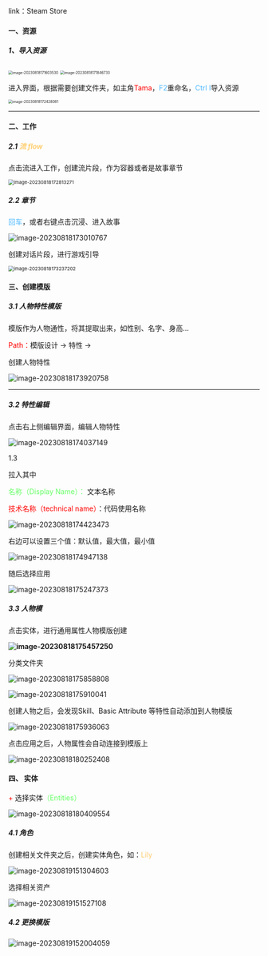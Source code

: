 link：Steam Store

#### 一、资源

##### 1、导入资源

<img src="../../Typora-Note/assets/image-20230818171603530.png" alt="image-20230818171603530" style="zoom:50%;" />

<img src="../../Typora-Note/assets/image-20230818171846733.png" alt="image-20230818171846733" style="zoom:50%;" />

进入界面，根据需要创建文件夹，如主角<font color="red">Tama</font>，<font color=#4db8ff>F2</font>重命名，<font color=#4db8ff>Ctrl I</font>导入资源

<img src="../../Typora-Note/assets/image-20230818172428081.png" alt="image-20230818172428081" style="zoom:50%;" />

------

#### 二、工作

##### 2.1 <font color=#FFCE70>流 flow</font>

点击流进入工作，创建流片段，作为容器或者是故事章节

<img src="../../Typora-Note/assets/image-20230818172813271.png" alt="image-20230818172813271" style="zoom: 67%;" />

##### 2.2 章节

<font color=#4db8ff>回车</font>，或者右键点击沉浸、进入故事

![image-20230818173010767](../../Typora-Note/assets/image-20230818173010767.png)

创建对话片段，进行游戏引导 

<img src="../../Typora-Note/assets/image-20230818173237202.png" alt="image-20230818173237202" style="zoom:67%;" />

#### 三、创建模版

##### 3.1 人物特性模版

模版作为人物通性，将其提取出来，如性别、名字、身高...

<font color="red">Path：</font>模版设计 -> 特性 ->

创建人物特性 

![image-20230818173920758](../../Typora-Note/assets/image-20230818173920758.png)

------

 

##### 3.2 特性编辑

点击右上侧编辑界面，编辑人物特性

![image-20230818174037149](../../Typora-Note/assets/image-20230818174037149.png)



1.3 

拉入其中

<font color=#66ff66>名称（Display Name）：</font> 文本名称

<font color="red">技术名称（technical name）</font>：代码使用名称

![image-20230818174423473](../../Typora-Note/assets/image-20230818174423473.png)

右边可以设置三个值：默认值，最大值，最小值

![image-20230818174947138](../../Typora-Note/assets/image-20230818174947138.png)

随后选择应用

![image-20230818175247373](../../Typora-Note/assets/image-20230818175247373.png)

##### 3.3 人物模

点击实体，进行通用属性人物模版创建

**![image-20230818175457250](../../Typora-Note/assets/image-20230818175457250.png)**

分类文件夹

![image-20230818175858808](../../Typora-Note/assets/image-20230818175858808.png)

![image-20230818175910041](../../Typora-Note/assets/image-20230818175910041.png)

创建人物之后，会发现Skill、Basic Attribute 等特性自动添加到人物模版

![image-20230818175936063](../../Typora-Note/assets/image-20230818175936063.png)

点击应用之后，人物属性会自动连接到模版上

![image-20230818180252408](../../Typora-Note/assets/image-20230818180252408.png)

#### 四、 实体

<font color="red">+</font> 选择实体<font color=#66ff66>（Entities）</font>

![image-20230818180409554](../../Typora-Note/assets/image-20230818180409554.png)

##### 4.1 角色

创建相关文件夹之后，创建实体角色，如：<font color=#FFCE70>Lily</font>

![image-20230819151304603](../../Typora-Note/assets/image-20230819151304603.png)

选择相关资产

![image-20230819151527108](../../Typora-Note/assets/image-20230819151527108.png)

##### 4.2 更换模版

![image-20230819152004059](../../Typora-Note/assets/image-20230819152004059.png)